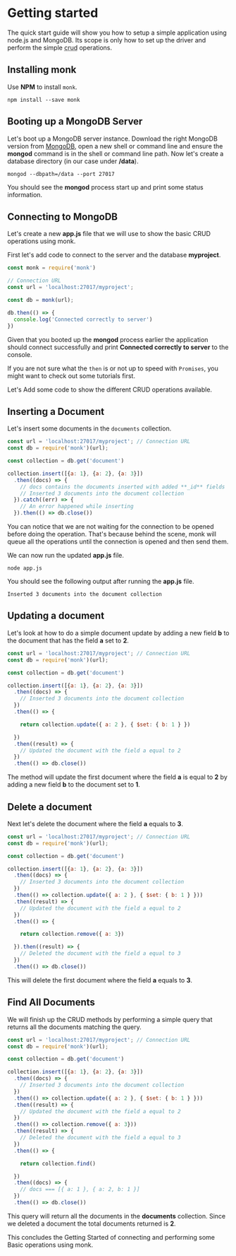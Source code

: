 # Getting started

The quick start guide will show you how to setup a simple application using node.js and MongoDB. Its scope is only how to set up the driver and perform the simple <abbr title="Create Read Update Delete">crud</abbr> operations.

Installing monk
---------------------------
Use **NPM** to install `monk`.

```
npm install --save monk
```

Booting up a MongoDB Server
---------------------------
Let's boot up a MongoDB server instance. Download the right MongoDB version from [MongoDB](http://www.mongodb.org), open a new shell or command line and ensure the **mongod** command is in the shell or command line path. Now let's create a database directory (in our case under **/data**).

```
mongod --dbpath=/data --port 27017
```

You should see the **mongod** process start up and print some status information.

Connecting to MongoDB
---------------------
Let's create a new **app.js** file that we will use to show the basic CRUD operations using monk.

First let's add code to connect to the server and the database **myproject**.

```js
const monk = require('monk')

// Connection URL
const url = 'localhost:27017/myproject';

const db = monk(url);

db.then(() => {
  console.log('Connected correctly to server')
})
```

Given that you booted up the **mongod** process earlier the application should connect successfully and print **Connected correctly to server** to the console.

If you are not sure what the `then` is or not up to speed with `Promises`, you might want to check out some tutorials first.

Let's Add some code to show the different CRUD operations available.

Inserting a Document
--------------------
Let's insert some documents in the `documents` collection.

```js
const url = 'localhost:27017/myproject'; // Connection URL
const db = require('monk')(url);

const collection = db.get('document')

collection.insert([{a: 1}, {a: 2}, {a: 3}])
  .then((docs) => {
    // docs contains the documents inserted with added **_id** fields
    // Inserted 3 documents into the document collection
  }).catch((err) => {
    // An error happened while inserting
  }).then(() => db.close())
```

You can notice that we are not waiting for the connection to be opened before doing the operation. That's because behind the scene, monk will queue all the operations until the connection is opened and then send them.

We can now run the updated **app.js** file.

```
node app.js
```

You should see the following output after running the **app.js** file.

```
Inserted 3 documents into the document collection
```

Updating a document
-------------------
Let's look at how to do a simple document update by adding a new field **b** to the document that has the field **a** set to **2**.

```js
const url = 'localhost:27017/myproject'; // Connection URL
const db = require('monk')(url);

const collection = db.get('document')

collection.insert([{a: 1}, {a: 2}, {a: 3}])
  .then((docs) => {
    // Inserted 3 documents into the document collection
  })
  .then(() => {

    return collection.update({ a: 2 }, { $set: { b: 1 } })

  })
  .then((result) => {
    // Updated the document with the field a equal to 2
  })
  .then(() => db.close())
```

The method will update the first document where the field **a** is equal to **2** by adding a new field **b** to the document set to **1**.

Delete a document
-----------------
Next let's delete the document where the field **a** equals to **3**.

```js
const url = 'localhost:27017/myproject'; // Connection URL
const db = require('monk')(url);

const collection = db.get('document')

collection.insert([{a: 1}, {a: 2}, {a: 3}])
  .then((docs) => {
    // Inserted 3 documents into the document collection
  })
  .then(() => collection.update({ a: 2 }, { $set: { b: 1 } }))
  .then((result) => {
    // Updated the document with the field a equal to 2
  })
  .then(() => {

    return collection.remove({ a: 3})

  }).then((result) => {
    // Deleted the document with the field a equal to 3
  })
  .then(() => db.close())
```

This will delete the first document where the field **a** equals to **3**.

Find All Documents
------------------
We will finish up the CRUD methods by performing a simple query that returns all the documents matching the query.

```js
const url = 'localhost:27017/myproject'; // Connection URL
const db = require('monk')(url);

const collection = db.get('document')

collection.insert([{a: 1}, {a: 2}, {a: 3}])
  .then((docs) => {
    // Inserted 3 documents into the document collection
  })
  .then(() => collection.update({ a: 2 }, { $set: { b: 1 } }))
  .then((result) => {
    // Updated the document with the field a equal to 2
  })
  .then(() => collection.remove({ a: 3}))
  .then((result) => {
    // Deleted the document with the field a equal to 3
  })
  .then(() => {

    return collection.find()

  })
  .then((docs) => {
    // docs === [{ a: 1 }, { a: 2, b: 1 }]
  })
  .then(() => db.close())
```

This query will return all the documents in the **documents** collection. Since we deleted a document the total
documents returned is **2**.

This concludes the Getting Started of connecting and performing some Basic operations using monk.
